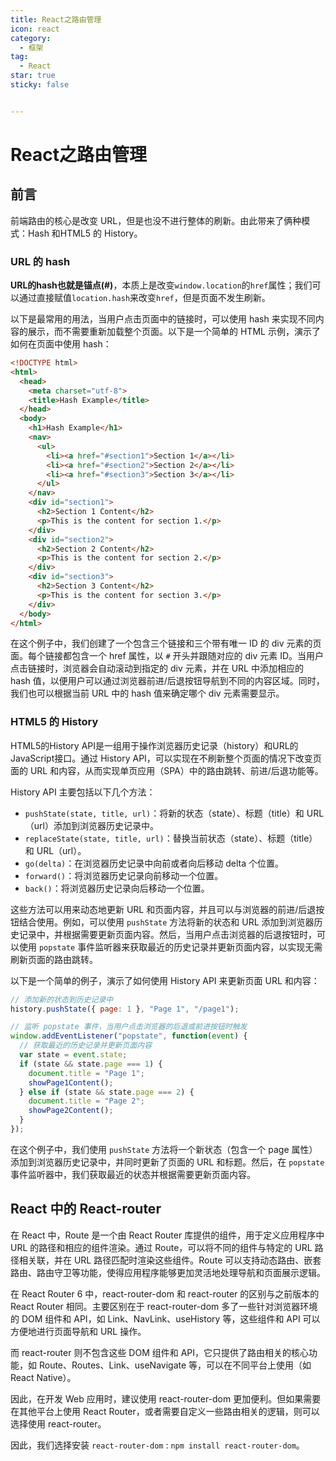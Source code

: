 ```yaml
---
title: React之路由管理
icon: react
category:
  - 框架
tag:
  - React
star: true
sticky: false


---
```


# React之路由管理

## 前言

前端路由的核心是改变 URL，但是也没不进行整体的刷新。由此带来了俩种模式：Hash 和HTML5 的 History。

### URL 的 hash

**URL的hash也就是锚点(#)**，本质上是改变`window.location`的`href`属性；我们可以通过直接赋值`location.hash`来改变`href`，但是页面不发生刷新。

以下是最常用的用法，当用户点击页面中的链接时，可以使用 hash 来实现不同内容的展示，而不需要重新加载整个页面。以下是一个简单的 HTML 示例，演示了如何在页面中使用 hash：

```html
<!DOCTYPE html>
<html>
  <head>
    <meta charset="utf-8">
    <title>Hash Example</title>
  </head>
  <body>
    <h1>Hash Example</h1>
    <nav>
      <ul>
        <li><a href="#section1">Section 1</a></li>
        <li><a href="#section2">Section 2</a></li>
        <li><a href="#section3">Section 3</a></li>
      </ul>
    </nav>
    <div id="section1">
      <h2>Section 1 Content</h2>
      <p>This is the content for section 1.</p>
    </div>
    <div id="section2">
      <h2>Section 2 Content</h2>
      <p>This is the content for section 2.</p>
    </div>
    <div id="section3">
      <h2>Section 3 Content</h2>
      <p>This is the content for section 3.</p>
    </div>
  </body>
</html>
```

在这个例子中，我们创建了一个包含三个链接和三个带有唯一 ID 的 div 元素的页面。每个链接都包含一个 href 属性，以 `#` 开头并跟随对应的 div 元素 ID。当用户点击链接时，浏览器会自动滚动到指定的 div 元素，并在 URL 中添加相应的 hash 值，以便用户可以通过浏览器前进/后退按钮导航到不同的内容区域。同时，我们也可以根据当前 URL 中的 hash 值来确定哪个 div 元素需要显示。

### HTML5 的 History

HTML5的History API是一组用于操作浏览器历史记录（history）和URL的JavaScript接口。通过 History API，可以实现在不刷新整个页面的情况下改变页面的 URL 和内容，从而实现单页应用（SPA）中的路由跳转、前进/后退功能等。

History API 主要包括以下几个方法：

- `pushState(state, title, url)`：将新的状态（state）、标题（title）和 URL（url）添加到浏览器历史记录中。
- `replaceState(state, title, url)`：替换当前状态（state）、标题（title）和 URL（url）。
- `go(delta)`：在浏览器历史记录中向前或者向后移动 delta 个位置。
- `forward()`：将浏览器历史记录向前移动一个位置。
- `back()`：将浏览器历史记录向后移动一个位置。

这些方法可以用来动态地更新 URL 和页面内容，并且可以与浏览器的前进/后退按钮结合使用。例如，可以使用 `pushState` 方法将新的状态和 URL 添加到浏览器历史记录中，并根据需要更新页面内容。然后，当用户点击浏览器的后退按钮时，可以使用 `popstate` 事件监听器来获取最近的历史记录并更新页面内容，以实现无需刷新页面的路由跳转。

以下是一个简单的例子，演示了如何使用 History API 来更新页面 URL 和内容：

```js
// 添加新的状态到历史记录中
history.pushState({ page: 1 }, "Page 1", "/page1");

// 监听 popstate 事件，当用户点击浏览器的后退或前进按钮时触发
window.addEventListener("popstate", function(event) {
  // 获取最近的历史记录并更新页面内容
  var state = event.state;
  if (state && state.page === 1) {
    document.title = "Page 1";
    showPage1Content();
  } else if (state && state.page === 2) {
    document.title = "Page 2";
    showPage2Content();
  }
});
```

在这个例子中，我们使用 `pushState` 方法将一个新状态（包含一个 page 属性）添加到浏览器历史记录中，并同时更新了页面的 URL 和标题。然后，在 `popstate` 事件监听器中，我们获取最近的状态并根据需要更新页面内容。

## React 中的 React-router

在 React 中，Route 是一个由 React Router 库提供的组件，用于定义应用程序中 URL 的路径和相应的组件渲染。通过 Route，可以将不同的组件与特定的 URL 路径相关联，并在 URL 路径匹配时渲染这些组件。Route 可以支持动态路由、嵌套路由、路由守卫等功能，使得应用程序能够更加灵活地处理导航和页面展示逻辑。

在 React Router 6 中，react-router-dom 和 react-router 的区别与之前版本的 React Router 相同。主要区别在于 react-router-dom 多了一些针对浏览器环境的 DOM 组件和 API，如 Link、NavLink、useHistory 等，这些组件和 API 可以方便地进行页面导航和 URL 操作。

而 react-router 则不包含这些 DOM 组件和 API，它只提供了路由相关的核心功能，如 Route、Routes、Link、useNavigate 等，可以在不同平台上使用（如 React Native）。

因此，在开发 Web 应用时，建议使用 react-router-dom 更加便利。但如果需要在其他平台上使用 React Router，或者需要自定义一些路由相关的逻辑，则可以选择使用 react-router。

因此，我们选择安装 `react-router-dom` : `npm install react-router-dom`。

